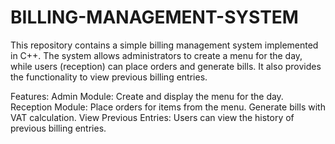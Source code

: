 # BILLING-MANAGEMENT-SYSTEM
This repository contains a simple billing management system implemented in C++. The system allows administrators to create a menu for the day, while users (reception) can place orders and generate bills. It also provides the functionality to view previous billing entries.

Features:
Admin Module:
Create and display the menu for the day.
Reception Module:
Place orders for items from the menu.
Generate bills with VAT calculation.
View Previous Entries:
Users can view the history of previous billing entries.
